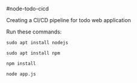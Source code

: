 #node-todo-cicd

Creating a CI/CD pipeline for todo web application

Run these commands:

`sudo apt install nodejs`


`sudo apt install npm`


`npm install`

`node app.js`
